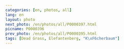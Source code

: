```yaml
---
categories: [en, photos, all]
lang: en
layout: photo
next_photo: /en/photos/all/P0000397.html
picname: P0000396
prev_photo: /en/photos/all/P0000395.html
tags: [Dead Grass, Elefantenberg, "K\xF6cherbaum"]
---
```

